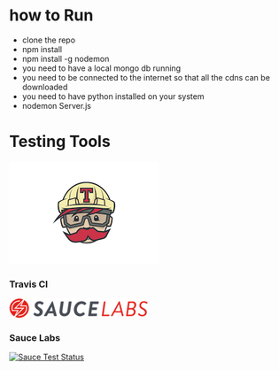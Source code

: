 # how to Run
  * clone the repo
  * npm install
  * npm install -g nodemon
  * you need to have a local mongo db running
  * you need to be connected to the internet so that all the cdns can be downloaded
  * you need to have python installed on your system
  * nodemon Server.js

# Testing Tools
 ![Travis Logo](https://github.com/AmmarahCassim/FullStackSolutionsCapstoneProject/blob/master/images/serveimage.png)
 ### Travis CI
 ![Sauce Labs Logo](https://github.com/AmmarahCassim/FullStackSolutionsCapstoneProject/blob/master/images/Sauce-Labs_Horiz_Red-Grey_RGB_250x35.png)
 ### Sauce Labs
 
 [![Sauce Test Status](https://saucelabs.com/buildstatus/AmmarahCassim)](https://saucelabs.com/u/AmmarahCassim)
